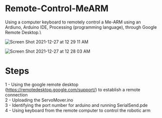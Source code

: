 # Remote-Control-MeARM

Using a computer keyboard to remotely control a Me-ARM using an Ardiuno, Arduino IDE, Processing (programming language), through Google Remote Desktop.\


![Screen Shot 2021-12-27 at 12 29 11 AM](https://user-images.githubusercontent.com/43608744/147441577-a10a5cb7-26ba-4620-981f-fa9eb1b43cf2.png)  

![Screen Shot 2021-12-27 at 12 28 03 AM](https://user-images.githubusercontent.com/43608744/147441580-ad324191-c20e-45f3-b71e-9bc03231b79d.png)


# Steps

1 - Using the google remote desktop (https://remotedesktop.google.com/support/) to establish a remote connection \
2 - Uploading the ServoMover.ino \
3 - Identifying the port number for arduino and running SerialSend.pde \
4 - Using keyboard from the remote computer to control the robotic arm 
